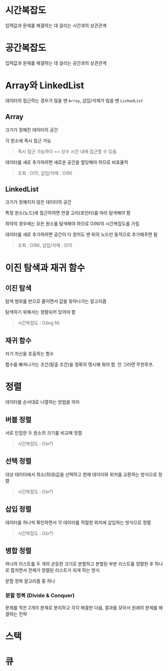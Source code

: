 # 시간복잡도
입력값과 문제를 해결하는 데 걸리는 시간과의 상관관계

# 공간복잡도
입력값과 문제를 해결하는 데 걸리는 공간과의 상관관계

# Array와 LinkedList
데이터의 접근하는 경우가 많을 땐 `Array`, 삽입/삭제가 많을 땐 `LinkedList`

## Array
크기가 정해진 데이터의 공간

각 원소에 즉시 접근 가능
> 즉시 접근 가능하다 == 상수 시간 내에 접근할 수 있음.

데이터를 새로 추가하려면 새로운 공간을 할당해야 하므로 비효율적

> 조회 : O(1), 삽입/삭제 : O(N)

## LinkedList
크기가 정해지지 않은 데이터의 공간

특정 원소(노드)에 접근하려면 연결 고리(포인터)를 따라 탐색해야 함

최악의 경우에는 모든 원소를 탐색해야 하므로 O(N)의 시간복잡도를 가짐

데이터를 새로 추가하려면 공간이 다 찼어도 맨 뒤의 노드만 동적으로 추가해주면 됨

> 조회 : O(N), 삽입/삭제 : O(1)

# 이진 탐색과 재귀 함수

## 이진 탐색
탐색 범위를 반으로 줄이면서 값을 찾아나가는 알고리즘

탐색하기 위해서는 정렬되어 있어야 함

> 시간복잡도 : O(log N)

## 재귀 함수
자기 자신을 호출하는 함수

함수를 빠져나가는 조건(탈출 조건)을 정확히 명시해 줘야 함. 안 그러면 무한루프.

# 정렬
데이터를 순서대로 나열하는 방법을 의미

## 버블 정렬
서로 인접한 두 원소의 크기를 비교해 정렬

> 시간복잡도 : O(n²)

## 선택 정렬
대상 데이터에서 최소(최대)값을 선택하고 현재 데이터와 위치를 교환하는 방식으로 정렬

> 시간복잡도 : O(n²)

## 삽입 정렬
데이터를 하나씩 확인하면서 각 데이터를 적절한 위치에 삽입하는 방식으로 정렬

> 시간복잡도 : O(n²)

## 병합 정렬
하나의 리스트를 두 개의 균등한 크기로 분할하고 분할된 부분 리스트를 정렬한 후 하나로 합치면서 전체가 정렬된 리스트가 되게 하는 방식

분할 정복 알고리즘 중 하나

### 분할 정복 (Divide & Conquer)
문제를 작은 2개의 문제로 분리하고 각각 해결한 다음, 결과를 모아서 원래의 문제를 해결하는 전략

# 스택

# 큐